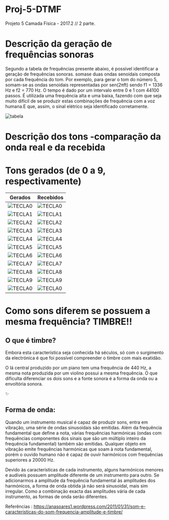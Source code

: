 # Proj-5-DTMF
Projeto 5 Camada Física - 2017.2 // 2 parte. 


# Descrição da geração de frequências sonoras 

Segundo a tabela de frequências presente abaixo, é possível identificar a geração de frequências sonoras. somase duas ondas senoidais composta por cada frequência do tom. Por exemplo, para gerar o tom do número 5, somam-se as ondas senoidais representadas por sen(2πft) sendo f1 =  1336 Hz e f2 = 770 Hz. O tempo é dado por um intervalo entre 0 e 1 com 44100 passos. É utilizada uma frequência alta e uma baixa, fazendo com que seja muito difícil de se produzir estas combinações de frequência com a voz humana.E que, assim, o sinal elétrico seja identificado corretamente.

![tabela](tabela-frequencias.png)


 


# Descrição dos tons -comparação da onda real e da recebida

# Tons gerados (de 0 a 9, respectivamente)
Gerados | Recebidos
-|-
![TECLA0](testes-tons/Tom-gerado0.png) | ![TECLA0](testes-tons/0.png) 
![TECLA1](testes-tons/Tom-gerado1.png) | ![TECLA1](testes-tons/1.png) 
![TECLA2](testes-tons/Tom-gerado2.png) | ![TECLA2](testes-tons/2.png) 
![TECLA3](testes-tons/Tom-gerado3.png) | ![TECLA3](testes-tons/3.png) 
![TECLA4](testes-tons/Tom-gerado4.png) | ![TECLA4](testes-tons/4.png) 
![TECLA5](testes-tons/Tom-gerado5.png) | ![TECLA5](testes-tons/5.png) 
![TECLA6](testes-tons/Tom-gerado6.png) | ![TECLA6](testes-tons/6.png) 
![TECLA7](testes-tons/Tom-gerado7.png) | ![TECLA7](testes-tons/7.png) 
![TECLA8](testes-tons/Tom-gerado8.png) | ![TECLA8](testes-tons/8.png) 
![TECLA9](testes-tons/Tom-gerado9.png) | ![TECLA9](testes-tons/9.png) 
![TECLA0](testes-tons/Tom-gerado0.png) | ![TECLA0](testes-tons/0.png) 
 
 
# Como sons diferem se possuem a mesma frequência? TIMBRE!!
 
## O que é timbre?

Embora esta característica seja conhecida há séculos, só com o surgimento da electrónica é que foi possível compreender o timbre com mais exatidão.

O lá central produzido por um piano tem uma frequência de 440 Hz, a mesma nota produzida por um violino possui a mesma frequência. O que dificulta diferenciar os dois sons e a fonte sonora é a forma da onda ou a envoltória sonora.

:sparkles:

## Forma de onda:

Quando um instrumento musical é capaz de produzir sons, entra em vibração, uma série de ondas sinusoidais são emitidas. Além da frequência fundamental que define a nota, várias frequências harmónicas (ondas com frequências componentes dos sinais que são um múltiplo inteiro da frequência fundamental) também são emitidas. Qualquer objeto em vibração emite frequências harmónicas que soam à nota fundamental, porém o ouvido humano não é capaz de ouvir harmónicos com frequências superiores a 20000 Hz.

Devido às características de cada instrumento, alguns harmónicos menores e audíveis possuem amplitude diferente de um instrumento para outro. Se adicionarmos a amplitude da frequência fundamental às amplitudes dos harmónicos, a forma de onda obtida já não será sinusoidal, mais sim irregular. Como a combinação exacta das amplitudes vária de cada instrumento, as formas de onda serão diferentes.



















Referências : https://anasoares1.wordpress.com/2011/01/31/som-e-caracteristicas-do-som-frequencia-amplitude-e-timbre/
